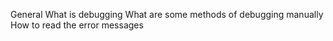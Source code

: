 General
	What is debugging
	What are some methods of debugging manually
	How to read the error messages


